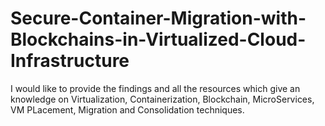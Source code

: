 # Secure-Container-Migration-with-Blockchains-in-Virtualized-Cloud-Infrastructure

I would like to provide the findings and all the resources which give an knowledge on Virtualization, Containerization, Blockchain,
MicroServices, VM PLacement, Migration and Consolidation techniques.
